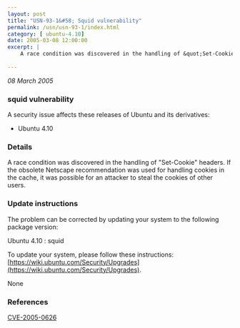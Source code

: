 ```yaml
---
layout: post
title: "USN-93-1&#58; Squid vulnerability"
permalink: /usn/usn-93-1/index.html
category: [ ubuntu-4.10]
date: 2005-03-08 12:00:00
excerpt: |
    A race condition was discovered in the handling of &quot;Set-Cookie&quot; headers. If the obsolete Netscape recommendation was used for handling cookies in the cache, it was possible for an attacker to steal the cookies of other users.
    
--- 
```

 
 

*08 March 2005*

### squid vulnerability

A security issue affects these releases of Ubuntu and its derivatives:

* Ubuntu 4.10

### Details

A race condition was discovered in the handling of &quot;Set-Cookie&quot; headers. If the obsolete Netscape recommendation was used for handling cookies in the cache, it was possible for an attacker to steal the cookies of other users.

### Update instructions

The problem can be corrected by updating your system to the following package version:

Ubuntu 4.10
 : squid 

To update your system, please follow these instructions: [https://wiki.ubuntu.com/Security/Upgrades](https://wiki.ubuntu.com/Security/Upgrades).

None

### References

 
 [CVE-2005-0626](http://people.ubuntu.com/~ubuntu-security/cve/CVE-2005-0626)
 

